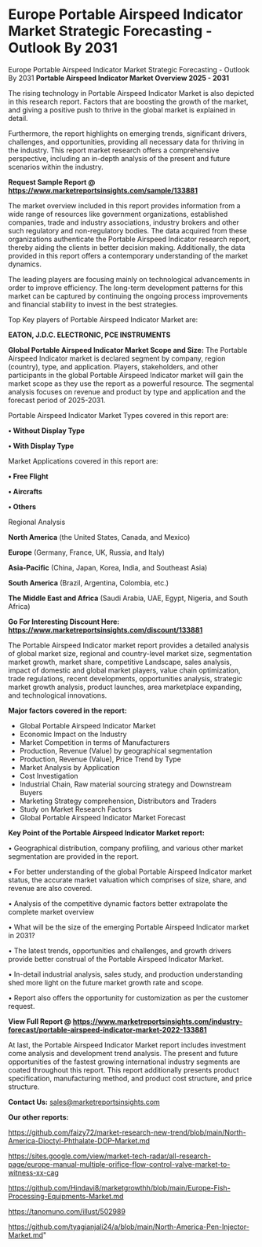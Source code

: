 # Europe Portable Airspeed Indicator Market Strategic Forecasting - Outlook By 2031
Europe Portable Airspeed Indicator Market Strategic Forecasting - Outlook By 2031
<Strong> Portable Airspeed Indicator Market Overview 2025 - 2031</strong>

The rising technology in Portable Airspeed Indicator Market is also depicted in this research report. Factors that are boosting the growth of the market, and giving a positive push to thrive in the global market is explained in detail.

Furthermore, the report highlights on emerging trends, significant drivers, challenges, and opportunities, providing all necessary data for thriving in the industry. This report market research offers a comprehensive perspective, including an in-depth analysis of the present and future scenarios within the industry.

<strong>Request Sample Report @ <a href=https://www.marketreportsinsights.com/sample/133881>https://www.marketreportsinsights.com/sample/133881</a></strong>

The market overview included in this report provides information from a wide range of resources like government organizations, established companies, trade and industry associations, industry brokers and other such regulatory and non-regulatory bodies. The data acquired from these organizations authenticate the Portable Airspeed Indicator research report, thereby aiding the clients in better decision making. Additionally, the data provided in this report offers a contemporary understanding of the market dynamics.

The leading players are focusing mainly on technological advancements in order to improve efficiency. The long-term development patterns for this market can be captured by continuing the ongoing process improvements and financial stability to invest in the best strategies.

Top Key players of Portable Airspeed Indicator Market are:

<strong>EATON, J.D.C. ELECTRONIC, PCE INSTRUMENTS</strong>

<strong><b>Global Portable Airspeed Indicator Market Scope and Size:</b></strong>
The Portable Airspeed Indicator market is declared segment by company, region (country), type, and application. Players, stakeholders, and other participants in the global Portable Airspeed Indicator market will gain the market scope as they use the report as a powerful resource. The segmental analysis focuses on revenue and product by type and application and the forecast period of 2025-2031.

Portable Airspeed Indicator Market Types covered in this report are:

<strong>• Without Display Type

• With Display Type</strong>

Market Applications covered in this report are:

<strong>• Free Flight

• Aircrafts

• Others</strong> 

Regional Analysis

<strong>North America</strong> (the United States, Canada, and Mexico)

<strong>Europe</strong> (Germany, France, UK, Russia, and Italy)

<strong>Asia-Pacific</strong> (China, Japan, Korea, India, and Southeast Asia)

<strong>South America</strong> (Brazil, Argentina, Colombia, etc.)

<strong>The Middle East and Africa</strong> (Saudi Arabia, UAE, Egypt, Nigeria, and South Africa)

<strong>Go For Interesting Discount Here: <a href=https://www.marketreportsinsights.com/discount/133881>https://www.marketreportsinsights.com/discount/133881</a></strong>

The Portable Airspeed Indicator market report provides a detailed analysis of global market size, regional and country-level market size, segmentation market growth, market share, competitive Landscape, sales analysis, impact of domestic and global market players, value chain optimization, trade regulations, recent developments, opportunities analysis, strategic market growth analysis, product launches, area marketplace expanding, and technological innovations.

<strong><b>Major factors covered in the report:</b></strong>
<ul>
  <li>Global Portable Airspeed Indicator Market </li>
  <li>Economic Impact on the Industry</li>
  <li>Market Competition in terms of Manufacturers</li>
  <li>Production, Revenue (Value) by geographical segmentation</li>
  <li>Production, Revenue (Value), Price Trend by Type</li>
  <li>Market Analysis by Application</li>
  <li>Cost Investigation</li>
  <li>Industrial Chain, Raw material sourcing strategy and Downstream Buyers</li>
  <li>Marketing Strategy comprehension, Distributors and Traders</li>
  <li>Study on Market Research Factors</li>
  <li>Global Portable Airspeed Indicator Market Forecast</li>
</ul>

<strong><b>Key Point of the Portable Airspeed Indicator Market report:</b></strong>

• Geographical distribution, company profiling, and various other market segmentation are provided in the report.

• For better understanding of the global Portable Airspeed Indicator market status, the accurate market valuation which comprises of size, share, and revenue are also covered.

• Analysis of the competitive dynamic factors better extrapolate the complete market overview

• What will be the size of the emerging Portable Airspeed Indicator market in 2031?

• The latest trends, opportunities and challenges, and growth drivers provide better construal of the Portable Airspeed Indicator Market.

• In-detail industrial analysis, sales study, and production understanding shed more light on the future market growth rate and scope.

• Report also offers the opportunity for customization as per the customer request.

<strong><b>View Full Report @ <a href=https://www.marketreportsinsights.com/industry-forecast/portable-airspeed-indicator-market-2022-133881>https://www.marketreportsinsights.com/industry-forecast/portable-airspeed-indicator-market-2022-133881</a></b></strong>


At last, the Portable Airspeed Indicator Market report includes investment come analysis and development trend analysis. The present and future opportunities of the fastest growing international industry segments are coated throughout this report. This report additionally presents product specification, manufacturing method, and product cost structure, and price structure.

<strong>Contact Us:</strong>
sales@marketreportsinsights.com

<strong>Our other reports:</strong>

<a href=https://github.com/faizy72/market-research-new-trend/blob/main/North-America-Dioctyl-Phthalate-DOP-Market.md>https://github.com/faizy72/market-research-new-trend/blob/main/North-America-Dioctyl-Phthalate-DOP-Market.md</a>

<a href=https://sites.google.com/view/market-tech-radar/all-research-page/europe-manual-multiple-orifice-flow-control-valve-market-to-witness-xx-cag>https://sites.google.com/view/market-tech-radar/all-research-page/europe-manual-multiple-orifice-flow-control-valve-market-to-witness-xx-cag</a>

<a href=https://github.com/Hindavi8/marketgrowthh/blob/main/Europe-Fish-Processing-Equipments-Market.md>https://github.com/Hindavi8/marketgrowthh/blob/main/Europe-Fish-Processing-Equipments-Market.md</a>

<a href=https://tanomuno.com/illust/502989>https://tanomuno.com/illust/502989</a>

<a href=https://github.com/tyagianjali24/a/blob/main/North-America-Pen-Injector-Market.md>https://github.com/tyagianjali24/a/blob/main/North-America-Pen-Injector-Market.md</a>"

